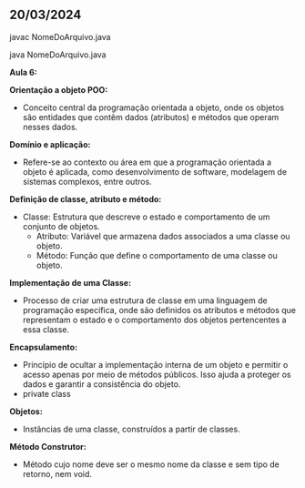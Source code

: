 ## 20/03/2024

javac NomeDoArquivo.java

java NomeDoArquivo.java


**Aula 6:**

**Orientação a objeto POO:**

* Conceito central da programação orientada a objeto, onde os objetos são entidades que contêm dados (atributos) e métodos que operam nesses dados.

**Domínio e aplicação:**

* Refere-se ao contexto ou área em que a programação orientada a objeto é aplicada, como desenvolvimento de software, modelagem de sistemas complexos, entre outros.

**Definição de classe, atributo e método:**

* Classe: Estrutura que descreve o estado e comportamento de um conjunto de objetos.
  * Atributo: Variável que armazena dados associados a uma classe ou objeto.
  * Método: Função que define o comportamento de uma classe ou objeto.

**Implementação de uma Classe:**

* Processo de criar uma estrutura de classe em uma linguagem de programação específica, onde são definidos os atributos e métodos que representam o estado e o comportamento dos objetos pertencentes a essa classe.

**Encapsulamento:**

* Princípio de ocultar a implementação interna de um objeto e permitir o acesso apenas por meio de métodos públicos. Isso ajuda a proteger os dados e garantir a consistência do objeto.
* private class

**Objetos:**

* Instâncias de uma classe, construídos a partir de classes.

**Método Construtor:**

* Método cujo nome deve ser o mesmo nome da classe e sem tipo de retorno, nem void.
